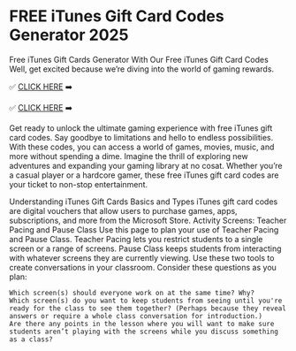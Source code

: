 # FREE iTunes Gift Card Codes Generator 2025
Free iTunes Gift Cards Generator With Our Free iTunes Gift Card Codes Well, get excited because we’re diving into the world of gaming rewards.



✅ [CLICK HERE](https://appbitly.com/kUDDv) ➡️



✅ [CLICK HERE](https://appbitly.com/kUDDv) ➡️



Get ready to unlock the ultimate gaming experience with free iTunes gift card codes. Say goodbye to limitations and hello to endless possibilities. With these codes, you can access a world of games, movies, music, and more without spending a dime. Imagine the thrill of exploring new adventures and expanding your gaming library at no cosat. Whether you’re a casual player or a hardcore gamer, these free iTunes gift card codes are your ticket to non-stop entertainment.



Understanding iTunes Gift Cards Basics and Types iTunes gift card codes are digital vouchers that allow users to purchase games, apps, subscriptions, and more from the Microsoft Store.
Activity Screens: Teacher Pacing and Pause Class
Use this page to plan your use of Teacher Pacing and Pause Class. Teacher Pacing lets you restrict students to a single screen or a range of screens. Pause Class keeps students from interacting with whatever screens they are currently viewing. Use these two tools to create conversations in your classroom.
Consider these questions as you plan:

    Which screen(s) should everyone work on at the same time? Why?
    Which screen(s) do you want to keep students from seeing until you're ready for the class to see them together? (Perhaps because they reveal answers or require a whole class conversation for introduction.)
    Are there any points in the lesson where you will want to make sure students aren’t playing with the screens while you discuss something as a class?
